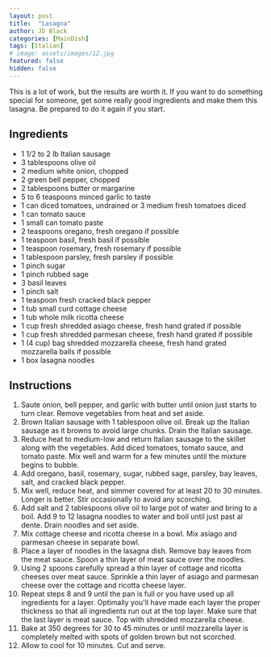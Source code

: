 ```yaml
---
layout: post
title:  "Lasagna"
author: JD Black
categories: [MainDish]
tags: [Italian]
# image: assets/images/12.jpg
featured: false
hidden: false
---
```


This is a lot of work, but the results are worth it.  If you want to do something special for someone, get some really good ingredients and make them this lasagna.  Be prepared to do it again if you start.

## Ingredients
- 1 1/2 to 2 lb Italian sausage
- 3 tablespoons olive oil
- 2 medium white onion, chopped
- 2 green bell pepper, chopped
- 2 tablespoons butter or margarine
- 5 to 6 teaspoons minced garlic to taste
- 1 can diced tomatoes, undrained or 3 medium fresh tomatoes diced
- 1 can tomato sauce
- 1 small can tomato paste
- 2 teaspoons oregano, fresh oregano if possible
- 1 teaspoon basil, fresh basil if possible
- 1 teaspoon rosemary, fresh rosemary if possible
- 1 tablespoon parsley, fresh parsley if possible
- 1 pinch sugar
- 1 pinch rubbed sage
- 3 basil leaves
- 1 pinch salt
- 1 teaspoon fresh cracked black pepper
- 1 tub small curd cottage cheese
- 1 tub whole milk ricotta cheese
- 1 cup fresh shredded asiago cheese, fresh hand grated if possible
- 1 cup fresh shredded parmesan cheese, fresh hand grated if possible
- 1 (4 cup) bag shredded mozzarella cheese, fresh hand grated mozzarella balls if possible
- 1 box lasagna noodles

## Instructions
1. Saute onion, bell pepper, and garlic with butter until onion just starts to turn clear. Remove vegetables from heat and set aside.
1. Brown Italian sausage with 1 tablespoon olive oil. Break up the Italian sausage as it browns to avoid large chunks. Drain the Italian sausage.
1. Reduce heat to medium-low and return Italian sausage to the skillet along with the vegetables. Add diced tomatoes, tomato sauce, and tomato paste. Mix well and warm for a few minutes until the mixture begins to bubble.
1. Add oregano, basil, rosemary, sugar, rubbed sage, parsley, bay leaves, salt, and cracked black pepper.
1. Mix well, reduce heat, and simmer covered for at least 20 to 30 minutes. Longer is better. Stir occasionally to avoid any scorching.
1. Add salt and 2 tablespoons olive oil to large pot of water and bring to a boil. Add 9 to 12 lasagna noodles to water and boil until just past al dente. Drain noodles and set aside.
1. Mix cottage cheese and ricotta cheese in a bowl. Mix asiago and parmesan cheese in separate bowl.
1. Place a layer of noodles in the lasagna dish. Remove bay leaves from the meat sauce. Spoon a thin layer of meat sauce over the noodles.
1. Using 2 spoons carefully spread a thin layer of cottage and ricotta cheeses over meat sauce. Sprinkle a thin layer of asiago and parmesan cheese over the cottage and ricotta cheese layer.
1. Repeat steps 8 and 9 until the pan is full or you have used up all ingredients for a layer. Optimally you'll have made each layer the proper thickness so that all ingredients run out at the top layer. Make sure that the last layer is meat sauce. Top with shredded mozzarella cheese.
1. Bake at 350 degrees for 30 to 45 minutes or until mozzarella layer is completely melted with spots of golden brown but not scorched.
1. Allow to cool for 10 minutes. Cut and serve.








